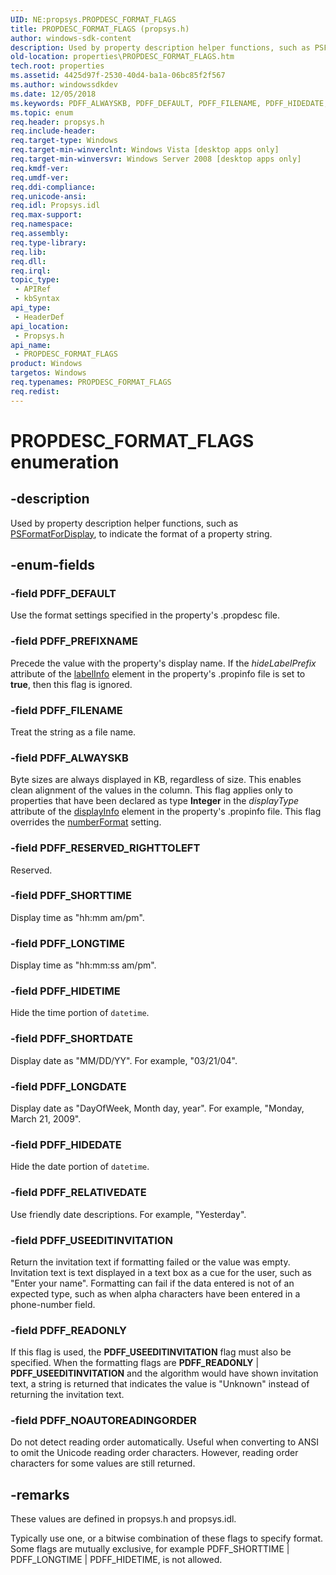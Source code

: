 ```yaml
---
UID: NE:propsys.PROPDESC_FORMAT_FLAGS
title: PROPDESC_FORMAT_FLAGS (propsys.h)
author: windows-sdk-content
description: Used by property description helper functions, such as PSFormatForDisplay, to indicate the format of a property string.
old-location: properties\PROPDESC_FORMAT_FLAGS.htm
tech.root: properties
ms.assetid: 4425d97f-2530-40d4-ba1a-06bc85f2f567
ms.author: windowssdkdev
ms.date: 12/05/2018
ms.keywords: PDFF_ALWAYSKB, PDFF_DEFAULT, PDFF_FILENAME, PDFF_HIDEDATE, PDFF_HIDETIME, PDFF_LONGDATE, PDFF_LONGTIME, PDFF_NOAUTOREADINGORDER, PDFF_PREFIXNAME, PDFF_READONLY, PDFF_RELATIVEDATE, PDFF_RESERVED_RIGHTTOLEFT, PDFF_SHORTDATE, PDFF_SHORTTIME, PDFF_USEEDITINVITATION, PROPDESC_FORMAT_FLAGS, PROPDESC_FORMAT_FLAGS enumeration [Windows Properties], _shell_PROPDESC_FORMAT_FLAGS, properties.PROPDESC_FORMAT_FLAGS, propsys/PDFF_ALWAYSKB, propsys/PDFF_DEFAULT, propsys/PDFF_FILENAME, propsys/PDFF_HIDEDATE, propsys/PDFF_HIDETIME, propsys/PDFF_LONGDATE, propsys/PDFF_LONGTIME, propsys/PDFF_NOAUTOREADINGORDER, propsys/PDFF_PREFIXNAME, propsys/PDFF_READONLY, propsys/PDFF_RELATIVEDATE, propsys/PDFF_RESERVED_RIGHTTOLEFT, propsys/PDFF_SHORTDATE, propsys/PDFF_SHORTTIME, propsys/PDFF_USEEDITINVITATION, propsys/PROPDESC_FORMAT_FLAGS, shell.PROPDESC_FORMAT_FLAGS
ms.topic: enum
req.header: propsys.h
req.include-header: 
req.target-type: Windows
req.target-min-winverclnt: Windows Vista [desktop apps only]
req.target-min-winversvr: Windows Server 2008 [desktop apps only]
req.kmdf-ver: 
req.umdf-ver: 
req.ddi-compliance: 
req.unicode-ansi: 
req.idl: Propsys.idl
req.max-support: 
req.namespace: 
req.assembly: 
req.type-library: 
req.lib: 
req.dll: 
req.irql: 
topic_type:
 - APIRef
 - kbSyntax
api_type:
 - HeaderDef
api_location:
 - Propsys.h
api_name:
 - PROPDESC_FORMAT_FLAGS
product: Windows
targetos: Windows
req.typenames: PROPDESC_FORMAT_FLAGS
req.redist: 
---
```


# PROPDESC_FORMAT_FLAGS enumeration


## -description


Used by property description helper functions, such as <a href="https://msdn.microsoft.com/en-us/library/Bb776496(v=VS.85).aspx">PSFormatForDisplay</a>, to indicate the format of a property string.


## -enum-fields




### -field PDFF_DEFAULT

Use the format settings specified in the property's .propdesc file.


### -field PDFF_PREFIXNAME

Precede the value with the property's display name. If the <i>hideLabelPrefix</i> attribute of the <a href="https://msdn.microsoft.com/en-us/library/Bb773876(v=VS.85).aspx">labelInfo</a> element in the property's .propinfo file is set to <b>true</b>, then this flag is ignored.


### -field PDFF_FILENAME

Treat the string as a file name.


### -field PDFF_ALWAYSKB

Byte sizes are always displayed in KB, regardless of size. This enables clean alignment of the values in the column. This flag applies only to properties that have been declared as type <b>Integer</b> in the <i>displayType</i> attribute of the <a href="https://msdn.microsoft.com/en-us/library/Bb773865(v=VS.85).aspx">displayInfo</a> element in the property's .propinfo file. This flag overrides the <a href="https://msdn.microsoft.com/en-us/library/Bb773877(v=VS.85).aspx">numberFormat</a> setting.


### -field PDFF_RESERVED_RIGHTTOLEFT

Reserved.


### -field PDFF_SHORTTIME

Display time as "hh:mm am/pm".


### -field PDFF_LONGTIME

Display time as "hh:mm:ss am/pm".


### -field PDFF_HIDETIME

Hide the time portion of <code>datetime</code>.


### -field PDFF_SHORTDATE

Display date as "MM/DD/YY". For example, "03/21/04".


### -field PDFF_LONGDATE

Display date as "DayOfWeek, Month day, year". For example, "Monday, March 21, 2009".


### -field PDFF_HIDEDATE

Hide the date portion of <code>datetime</code>.


### -field PDFF_RELATIVEDATE

Use friendly date descriptions. For example, "Yesterday".


### -field PDFF_USEEDITINVITATION

Return the invitation text if formatting failed or the value was empty. Invitation text is text displayed in a text box as a cue for the user, such as "Enter your name". Formatting can fail if the data entered is not of an expected type, such as when alpha characters have been entered in a phone-number field.


### -field PDFF_READONLY

If this flag is used, the <b>PDFF_USEEDITINVITATION</b> flag must also be specified. When the formatting flags are <b>PDFF_READONLY</b> | <b>PDFF_USEEDITINVITATION</b> and the algorithm would have shown invitation text, a string is returned that indicates the value is "Unknown" instead of returning the invitation text.


### -field PDFF_NOAUTOREADINGORDER

Do not detect reading order automatically. Useful when converting to ANSI to omit the Unicode reading order characters. However, reading order characters for some values are still returned.


## -remarks



These values are defined in propsys.h and propsys.idl.

Typically use one, or a bitwise combination of these flags to specify format. Some flags are mutually exclusive, for example PDFF_SHORTTIME  | PDFF_LONGTIME | PDFF_HIDETIME, is not allowed. 



